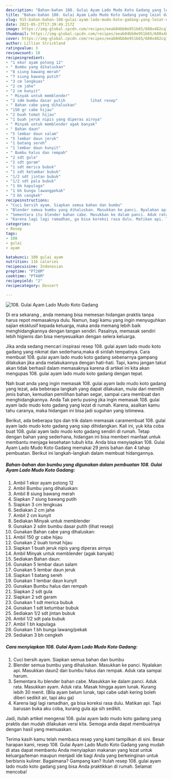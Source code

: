 ```yaml
---
description: "Bahan-bahan 108. Gulai Ayam Lado Mudo Koto Gadang yang lezat dan Mudah Dibuat"
title: "Bahan-bahan 108. Gulai Ayam Lado Mudo Koto Gadang yang lezat dan Mudah Dibuat"
slug: 915-bahan-bahan-108-gulai-ayam-lado-mudo-koto-gadang-yang-lezat-dan-mudah-dibuat
date: 2021-05-27T17:39:49.217Z
image: https://img-global.cpcdn.com/recipes/eeab04bb0e951b65/680x482cq70/108-gulai-ayam-lado-mudo-koto-gadang-foto-resep-utama.jpg
thumbnail: https://img-global.cpcdn.com/recipes/eeab04bb0e951b65/680x482cq70/108-gulai-ayam-lado-mudo-koto-gadang-foto-resep-utama.jpg
cover: https://img-global.cpcdn.com/recipes/eeab04bb0e951b65/680x482cq70/108-gulai-ayam-lado-mudo-koto-gadang-foto-resep-utama.jpg
author: Lillian Strickland
ratingvalue: 3
reviewcount: 10
recipeingredient:
- "1 ekor ayam potong 12"
- " Bumbu yang dihaluskan"
- "8 siung bawang merah"
- "7 siung bawang putih"
- "3 cm lengkuas"
- "2 cm jahe"
- "2 cm kunyit"
- " Minyak untuk memblender"
- "2 sdm bumbu dasar putih           lihat resep"
- " Bahan cabe yang dihaluskan"
- "150 gr cabe hijau"
- "2 buah tomat hijau"
- "1 buah jeruk nipis yang diperas airnya"
- " Minyak untuk memblender agak banyak"
- " Bahan daun"
- "5 lembar daun salam"
- "5 lembar daun jeruk"
- "1 batang sereh"
- "1 lembar daun kunyit"
- " Bumbu halus dan rempah"
- "2 sdt gula"
- "2 sdt garam"
- "1 sdt merica bubuk"
- "1 sdt ketumbar bubuk"
- "1/2 sdt jintan bubuk"
- "1/2 sdt pala bubuk"
- "1 bh kapulaga"
- "1 bh bunga lawangpekak"
- "3 bh cengkeh"
recipeinstructions:
- "Cuci bersih ayam. Siapkan semua bahan dan bumbu"
- "Blender semua bumbu yang dihaluskan. Masukkan ke panci. Nyalakan api. Masukkan daun2 dan bumbu halus dan rempak. Aduk rata sampai harum."
- "Sementara itu blender bahan cabe. Masukkan ke dalam panci. Aduk rata. Masukkan ayam. Aduk rata. Masak hingga ayam lunak. Kurang lebih 30 menit. (Bila ayam belum lunak, tapi cabe udah kering boleh diberi sedikit air, tapi aku ga)"
- "Karena lagi lagi ramadhan, ga bisa koreksi rasa dulu. Matikan api. Tapi barusan buka aku coba, kurang gula aja sih sedikit."
categories:
- Resep
tags:
- 108
- gulai
- ayam

katakunci: 108 gulai ayam 
nutrition: 116 calories
recipecuisine: Indonesian
preptime: "PT28M"
cooktime: "PT48M"
recipeyield: "2"
recipecategory: Dessert

---
```



![108. Gulai Ayam Lado Mudo Koto Gadang](https://img-global.cpcdn.com/recipes/eeab04bb0e951b65/680x482cq70/108-gulai-ayam-lado-mudo-koto-gadang-foto-resep-utama.jpg)

Di era  sekarang , anda memang bisa memesan hidangan praktis tanpa harus repot memasaknya dulu. Namun, bagi kamu yang ingin menyuguhkan sajian eksklusif kepada keluarga, maka anda memang lebih baik menghidangkannya dengan tangan sendiri. Pasalnya, memasak sendiri lebih higienis dan bisa menyesuaikan dengan selera keluarga.

Jika anda sedang mencari inspirasi resep 108. gulai ayam lado mudo koto gadang yang nikmat dan sederhana,maka di sinilah tempatnya. Cara membuat 108. gulai ayam lado mudo koto gadang  sebenarnya gampang dilakukan jika anda melakukannya dengan hati-hati. Tapi, kamu jangan takut akan tidak berhasil dalam memasaknya 
karena di artikel ini kita akan mengupas 108. gulai ayam lado mudo koto gadang dengan tepat.  



Nah buat anda yang ingin memasak 108. gulai ayam lado mudo koto gadang yang lezat, ada beberapa langkah yang dapat dilakukan, mulai dari memilih jenis bahan, kemudian pemilihan bahan segar, sampai cara membuat dan menghidangkannya. Anda Tak perlu pusing jika ingin memasak 108. gulai ayam lado mudo koto gadang yang lezat di rumah. Karena, asalkan kamu  tahu caranya, maka hidangan ini bisa jadi suguhan yang istimewa.

Berikut, ada beberapa tips dan trik dalam memasak caramembuat 108. gulai ayam lado mudo koto gadang yang siap dihidangkan. Kali ini, yuk kita coba buat 108. gulai ayam lado mudo koto gadang sendiri di rumah. Tetap dengan bahan yang sederhana, hidangan ini bisa memberi manfaat untuk membantu menjaga kesehatan tubuh kita. Anda bisa menyiapkan 108. Gulai Ayam Lado Mudo Koto Gadang memakai 29 jenis bahan dan 4 tahap pembuatan. Berikut ini langkah-langkah dalam membuat hidangannya.

<!--inarticleads1-->

##### Bahan-bahan dan bumbu yang digunakan dalam pembuatan 108. Gulai Ayam Lado Mudo Koto Gadang:

1. Ambil 1 ekor ayam potong 12
1. Ambil  Bumbu yang dihaluskan:
1. Ambil 8 siung bawang merah
1. Siapkan 7 siung bawang putih
1. Siapkan 3 cm lengkuas
1. Sediakan 2 cm jahe
1. Ambil 2 cm kunyit
1. Sediakan  Minyak untuk memblender
1. Gunakan 2 sdm bumbu dasar putih           (lihat resep)
1. Gunakan  Bahan cabe yang dihaluskan:
1. Ambil 150 gr cabe hijau
1. Gunakan 2 buah tomat hijau
1. Siapkan 1 buah jeruk nipis yang diperas airnya
1. Ambil  Minyak untuk memblender (agak banyak)
1. Sediakan  Bahan daun:
1. Gunakan 5 lembar daun salam
1. Gunakan 5 lembar daun jeruk
1. Siapkan 1 batang sereh
1. Gunakan 1 lembar daun kunyit
1. Gunakan  Bumbu halus dan rempah
1. Siapkan 2 sdt gula
1. Siapkan 2 sdt garam
1. Gunakan 1 sdt merica bubuk
1. Gunakan 1 sdt ketumbar bubuk
1. Sediakan 1/2 sdt jintan bubuk
1. Ambil 1/2 sdt pala bubuk
1. Ambil 1 bh kapulaga
1. Gunakan 1 bh bunga lawang/pekak
1. Sediakan 3 bh cengkeh




<!--inarticleads2-->

##### Cara menyiapkan 108. Gulai Ayam Lado Mudo Koto Gadang:

1. Cuci bersih ayam. Siapkan semua bahan dan bumbu
1. Blender semua bumbu yang dihaluskan. Masukkan ke panci. Nyalakan api. Masukkan daun2 dan bumbu halus dan rempak. Aduk rata sampai harum.
1. Sementara itu blender bahan cabe. Masukkan ke dalam panci. Aduk rata. Masukkan ayam. Aduk rata. Masak hingga ayam lunak. Kurang lebih 30 menit. (Bila ayam belum lunak, tapi cabe udah kering boleh diberi sedikit air, tapi aku ga)
1. Karena lagi lagi ramadhan, ga bisa koreksi rasa dulu. Matikan api. Tapi barusan buka aku coba, kurang gula aja sih sedikit.




Jadi, itulah artikel mengenai  108. gulai ayam lado mudo koto gadang  yang praktis dan mudah dilakukan versi kita. Semoga anda dapat membuatnya dengan hasil yang memuaskan. 

Terima kasih kamu telah membaca resep yang kami tampilkan di sini. Besar harapan kami, resep  108. Gulai Ayam Lado Mudo Koto Gadang yang mudah di atas dapat membantu Anda menyiapkan makanan yang lezat untuk keluarga/teman maupun menjadi ide bagi Anda yang berkeinginan untuk berbisnis kuliner. Bagaimana? Gampang kan? Itulah resep 108. gulai ayam lado mudo koto gadang yang bisa Anda praktikkan di rumah. Selamat mencoba!

